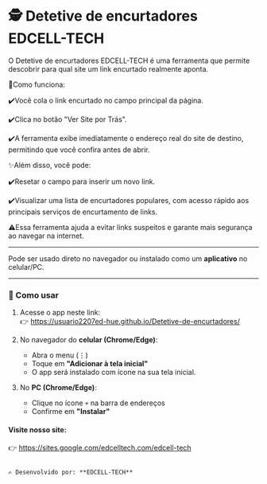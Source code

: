 # 🕵️ Detetive de encurtadores EDCELL-TECH

O Detetive de encurtadores EDCELL-TECH é uma ferramenta que permite descobrir para qual site um link encurtado realmente aponta.

📝Como funciona:

✔️Você cola o link encurtado no campo principal da página.

✔️Clica no botão "Ver Site por Trás".

✔️A ferramenta exibe imediatamente o endereço real do site de destino, permitindo que você confira antes de abrir.

✨Além disso, você pode:

✔️Resetar o campo para inserir um novo link.

✔️Visualizar uma lista de encurtadores populares, com acesso rápido aos principais serviços de encurtamento de links.

⚠️Essa ferramenta ajuda a evitar links suspeitos e garante mais segurança ao navegar na internet.

---

Pode ser usado direto no navegador ou instalado como um **aplicativo** no celular/PC.

---

### 🚀 Como usar
1. Acesse o app neste link:  
   👉 https://usuario2207ed-hue.github.io/Detetive-de-encurtadores/ 

2. No navegador do **celular (Chrome/Edge)**:  
   - Abra o menu (⋮)  
   - Toque em **"Adicionar à tela inicial"**  
   - O app será instalado com ícone na sua tela inicial.  

3. No **PC (Chrome/Edge)**:  
   - Clique no ícone `+` na barra de endereços  
   - Confirme em **"Instalar"**  

#### Visite nosso site: 

   👉 https://sites.google.com/edcelltech.com/edcell-tech

```

✍️ Desenvolvido por: **EDCELL-TECH**
